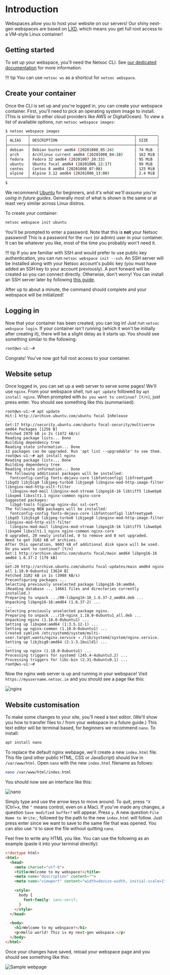 # Introduction

Webspaces allow you to host your website on our servers! Our shiny next-gen
webspaces are based on [LXD](https://linuxcontainers.org/lxd/), which means you
get full root access to a VM-style Linux container!

## Getting started

To set up your webspace, you'll need the Netsoc CLI. See
[our dedicated documentation](/cli/) for more information.

!!! tip
    You can use `netsoc ws` as a shortcut for `netsoc webspace`.

## Create your container

Once the CLI is set up and you're logged in, you can create your webspace
container. First, you'll need to pick an operating system image to install.
(This is similar to other cloud providers like AWS or DigitalOcean). To view a
list of available options, run `netsoc webspace images`:

```bash
$ netsoc webspace images
╭─────────┬──────────────────────────────────────────────┬─────────╮
│ ALIAS   │ DESCRIPTION                                  │ SIZE    │
├─────────┼──────────────────────────────────────────────┼─────────┤
│ debian  │ Debian buster amd64 (20201008_05:24)         │ 74 MiB  │
│ arch    │ Archlinux current amd64 (20201008_04:18)     │ 162 MiB │
│ fedora  │ Fedora 32 amd64 (20201007_20:33)             │ 95 MiB  │
│ ubuntu  │ Ubuntu focal amd64 (20201006_12:17)          │ 99 MiB  │
│ centos  │ Centos 8 amd64 (20201008_07:08)              │ 125 MiB │
│ alpine  │ Alpine 3.12 amd64 (20201006_13:00)           │ 2.4 MiB │
╰─────────┴──────────────────────────────────────────────┴─────────╯
$
```

We recommend [Ubuntu](https://ubuntu.com) for beginners, and _it's what we'll
assume you're using in future guides_. Generally most of what is shown is
the same or at least very similar across Linux distros.

To create your container:

```bash
netsoc webspace init ubuntu
```

You'll be prompted to enter a password. Note that this is **not** your Netsoc
password! This is a password for the `root` (or admin) user in your container.
It can be whatever you like, most of the time you probably won't need it.

!!! tip
    If you are familiar with SSH and would prefer to use public key
    authentication, you can run `netsoc webspace init --ssh`. An SSH server will
    be installed along with your Netsoc account's public key (you must have
    added an SSH key to your account previously). A port forward will be
    created so you
    can connect directly. Otherwise, don't worry! You can install an SSH server
    later by following [this guide](guides/port_forwarding/).

After up to about a minute, the command should complete and your webspace will
be initialized!

## Logging in

Now that your container has been created, you can log in! Just run
`netsoc webspace login`. If your container isn't running (which it won't be
initially after creating it), there will be a slight delay as it starts up.
You should see something similar to the following:

```bash
root@ws-u1:~#
```

Congrats! You've now got full root access to your container.

## Website setup

Once logged in, you can set up a web server to serve some pages! We'll use
`nginx`. From your webspace shell, run `apt update` followed by
`apt install nginx`. When prompted with `Do you want to continue? [Y/n]`, just
press enter. You should see something like this (summarised):

```
root@ws-u1:~# apt update
Hit:1 http://archive.ubuntu.com/ubuntu focal InRelease
...
Get:17 http://security.ubuntu.com/ubuntu focal-security/multiverse amd64 Packages [1256 B]
Fetched 2970 kB in 2s (1472 kB/s)
Reading package lists... Done
Building dependency tree
Reading state information... Done
12 packages can be upgraded. Run 'apt list --upgradable' to see them.
root@ws-u1:~# apt install nginx
Reading package lists... Done
Building dependency tree
Reading state information... Done
The following additional packages will be installed:
  fontconfig-config fonts-dejavu-core libfontconfig1 libfreetype6 libgd3 libjbig0 libjpeg-turbo8 libjpeg8 libnginx-mod-http-image-filter libnginx-mod-http-xslt-filter
  libnginx-mod-mail libnginx-mod-stream libpng16-16 libtiff5 libwebp6 libxpm4 libxslt1.1 nginx-common nginx-core
Suggested packages:
  libgd-tools fcgiwrap nginx-doc ssl-cert
The following NEW packages will be installed:
  fontconfig-config fonts-dejavu-core libfontconfig1 libfreetype6 libgd3 libjbig0 libjpeg-turbo8 libjpeg8 libnginx-mod-http-image-filter libnginx-mod-http-xslt-filter
  libnginx-mod-mail libnginx-mod-stream libpng16-16 libtiff5 libwebp6 libxpm4 libxslt1.1 nginx nginx-common nginx-core
0 upgraded, 20 newly installed, 0 to remove and 0 not upgraded.
Need to get 3102 kB of archives.
After this operation, 9603 kB of additional disk space will be used.
Do you want to continue? [Y/n]
Get:1 http://archive.ubuntu.com/ubuntu focal/main amd64 libpng16-16 amd64 1.6.37-2 [179 kB]
...
Get:20 http://archive.ubuntu.com/ubuntu focal-updates/main amd64 nginx all 1.18.0-0ubuntu1 [3624 B]
Fetched 3102 kB in 1s (3908 kB/s)
Preconfiguring packages ...
Selecting previously unselected package libpng16-16:amd64.
(Reading database ... 14661 files and directories currently installed.)
Preparing to unpack .../00-libpng16-16_1.6.37-2_amd64.deb ...
Unpacking libpng16-16:amd64 (1.6.37-2) ...
...
Selecting previously unselected package nginx.
Preparing to unpack .../19-nginx_1.18.0-0ubuntu1_all.deb ...
Unpacking nginx (1.18.0-0ubuntu1) ...
Setting up libxpm4:amd64 (1:3.5.12-1) ...
Setting up nginx-common (1.18.0-0ubuntu1) ...
Created symlink /etc/systemd/system/multi-user.target.wants/nginx.service → /lib/systemd/system/nginx.service.
Setting up libjbig0:amd64 (2.1-3.1build1) ...
...
Setting up nginx (1.18.0-0ubuntu1) ...
Processing triggers for systemd (245.4-4ubuntu3.2) ...
Processing triggers for libc-bin (2.31-0ubuntu9.1) ...
root@ws-u1:~#
```

Now the nginx web server is up and running in your webspace! Visit
`https://myusername.netsoc.ie` and you should see a page like this:

![nginx](assets/nginx_default.png)

## Website customisation

To make some changes to your site, you'll need a text editor. (We'll show you
how to transfer files to / from your webspace in a future guide.) This text
editor will be terminal based, for beginners we recommend `nano`. To install:

```bash
apt install nano
```

To replace the default nginx webpage, we'll create a new `index.html` file. This
file (and other public HTML, CSS or JavaScript) should live in `/var/www/html`.
Open `nano` with the new `index.html` filename as follows:

```bash
nano /var/www/html/index.html
```

You should now see an interface like this:

![nano](assets/nano.png)

Simply type and use the arrow keys to move around. To quit, press `^X` (Ctrl+x,
the `^` means control, even on a Mac). If you've made any changes, a question
`Save modified buffer?` will appear. Press `y`. A new question
`File Name to Write:`, followed by the path to the new `index.html` will follow.
Just press enter since we want to save to the same file that was opened. You can
also use `^O` to save the file without quitting `nano`.

Feel free to write any HTML you like. You can use the following as an example
(paste it into your terminal directly):

```html
<!doctype html>
<html>
  <head>
    <meta charset="utf-8">
    <title>Welcome to my webspace!</title>
    <meta name="description" content="">
    <meta name="viewport" content="width=device-width, initial-scale=1">

    <style>
      body {
        font-family: sans-serif;
      }
    </style>
  </head>

  <body>
    <h1>Welcome to my webspace!</h1>
    <p>Hello world! This is my next-gen webspace.</p>
  </body>
</html>
```

Once your changes have saved, reload your webspace page and you should see
something like this:

![Sample webpage](assets/nginx_sample.png)
